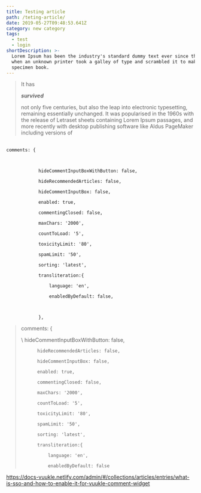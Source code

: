 ```yaml
---
title: Testing article
path: /teting-article/
date: 2019-05-27T09:48:53.641Z
category: new category
tags:
  - test
  - login
shortDescription: >-
  Lorem Ipsum has been the industry's standard dummy text ever since the 1500s,
  when an unknown printer took a galley of type and scrambled it to make a type
  specimen book.
---
```

> It has 
>
> _**survived**_
>
>  not only five centuries, but also the leap into electronic typesetting, remaining essentially unchanged. It was popularised in the 1960s with the release of Letraset sheets containing Lorem Ipsum passages, and more recently with desktop publishing software like Aldus PageMaker including versions of 

 \
`comments: {`

```
			
```

```
            hideCommentInputBoxWithButton: false,
```

```
			hideRecommendedArticles: false,
```

```
			hideCommentInputBox: false,
```

```
			enabled: true,
```

```
			commentingClosed: false,
```

```
			maxChars: '2000',
```

```
			countToLoad: '5',
```

```
			toxicityLimit: '80',
```

```
			spamLimit: '50',
```

```
			sorting: 'latest',
```

```
			transliteration:{
```

```
				language: 'en',
```

```
				enabledByDefault: false,
```

```
                
```

```
			},
```

> comments: {
>
> \    hideCommentInputBoxWithButton: false,
>
> ```
> 		hideRecommendedArticles: false,
>
> 		hideCommentInputBox: false,
>
> 		enabled: true,
>
> 		commentingClosed: false,
>
> 		maxChars: '2000',
>
> 		countToLoad: '5',
>
> 		toxicityLimit: '80',
>
> 		spamLimit: '50',
>
> 		sorting: 'latest',
>
> 		transliteration:{
>
> 			language: 'en',
>
> 			enabledByDefault: false
> ```



<https://docs-vuukle.netlify.com/admin/#/collections/articles/entries/what-is-sso-and-how-to-enable-it-for-vuukle-comment-widget>

